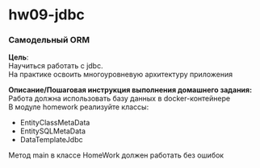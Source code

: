 # hw09-jdbc

### Самодельный ORM

**Цель**: \
Научиться работать с jdbc. \
На практике освоить многоуровневую архитектуру приложения

**Описание/Пошаговая инструкция выполнения домашнего задания:** \
Работа должна использовать базу данных в docker-контейнере \
В модуле homework реализуйте классы:
* EntityClassMetaData
* EntitySQLMetaData
* DataTemplateJdbc

Метод main в классе HomeWork должен работать без ошибок
